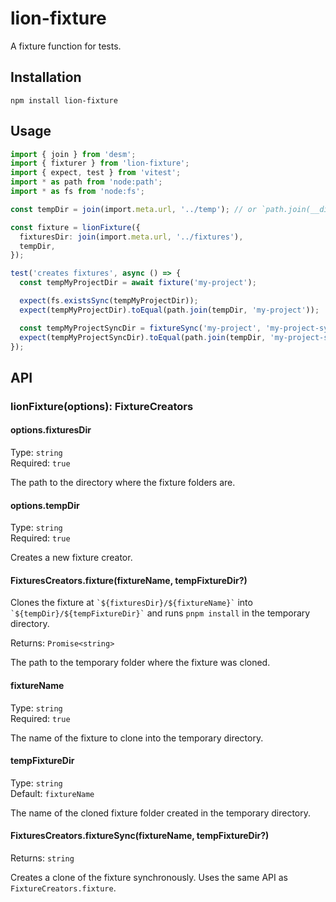 # lion-fixture

A fixture function for tests.

## Installation

```shell
npm install lion-fixture
```

## Usage

```typescript
import { join } from 'desm';
import { fixturer } from 'lion-fixture';
import { expect, test } from 'vitest';
import * as path from 'node:path';
import * as fs from 'node:fs';

const tempDir = join(import.meta.url, '../temp'); // or `path.join(__dirname, '../temp')` for CommonJS

const fixture = lionFixture({
  fixturesDir: join(import.meta.url, '../fixtures'),
  tempDir,
});

test('creates fixtures', async () => {
  const tempMyProjectDir = await fixture('my-project');

  expect(fs.existsSync(tempMyProjectDir));
  expect(tempMyProjectDir).toEqual(path.join(tempDir, 'my-project'));

  const tempMyProjectSyncDir = fixtureSync('my-project', 'my-project-sync');
  expect(tempMyProjectSyncDir).toEqual(path.join(tempDir, 'my-project-sync'));
});
```

## API

### lionFixture(options): FixtureCreators

#### options.fixturesDir

Type: `string`
\
Required: `true`

The path to the directory where the fixture folders are.

#### options.tempDir

Type: `string`
\
Required: `true`

Creates a new fixture creator.

#### FixturesCreators.fixture(fixtureName, tempFixtureDir?)

Clones the fixture at `` `${fixturesDir}/${fixtureName}` `` into `` `${tempDir}/${tempFixtureDir}` `` and runs `pnpm install` in the temporary directory.

Returns: `Promise<string>`

The path to the temporary folder where the fixture was cloned.

#### fixtureName

Type: `string`
\
Required: `true`

The name of the fixture to clone into the temporary directory.

#### tempFixtureDir

Type: `string`
\
Default: `fixtureName`

The name of the cloned fixture folder created in the temporary directory.

#### FixturesCreators.fixtureSync(fixtureName, tempFixtureDir?)

Returns: `string`

Creates a clone of the fixture synchronously. Uses the same API as `FixtureCreators.fixture`.

